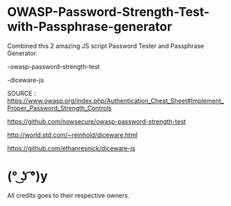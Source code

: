 # OWASP-Password-Strength-Test-with-Passphrase-generator

Combined this 2 amazing JS script Password Tester and Passphrase Generator.

-owasp-password-strength-test

-diceware-js

SOURCE :
https://www.owasp.org/index.php/Authentication_Cheat_Sheet#Implement_Proper_Password_Strength_Controls

https://github.com/nowsecure/owasp-password-strength-test

http://world.std.com/~reinhold/diceware.html

https://github.com/ethanresnick/diceware-js

# (° ͜ʖ ͡°)y


All credits goes to their respective owners.


